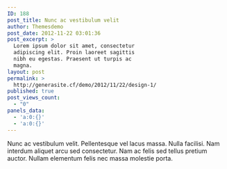 ```yaml
---
ID: 188
post_title: Nunc ac vestibulum velit
author: Themesdemo
post_date: 2012-11-22 03:01:36
post_excerpt: >
  Lorem ipsum dolor sit amet, consectetur
  adipiscing elit. Proin laoreet sagittis
  nibh eu egestas. Praesent ut turpis ac
  magna.
layout: post
permalink: >
  http://generasite.cf/demo/2012/11/22/design-1/
published: true
post_views_count:
  - "0"
panels_data:
  - 'a:0:{}'
  - 'a:0:{}'
---
```

Nunc ac vestibulum velit. Pellentesque vel lacus massa. Nulla facilisi. Nam interdum aliquet arcu sed consectetur. Nam ac felis sed tellus pretium auctor. Nullam elementum felis nec massa molestie porta.
